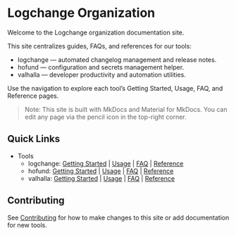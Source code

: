 # Logchange Organization

Welcome to the Logchange organization documentation site.

This site centralizes guides, FAQs, and references for our tools:

- logchange — automated changelog management and release notes.
- hofund — configuration and secrets management helper.
- valhalla — developer productivity and automation utilities.

Use the navigation to explore each tool’s Getting Started, Usage, FAQ, and Reference pages.

> Note: This site is built with MkDocs and Material for MkDocs. You can edit any page via the pencil icon in the top-right corner.

## Quick Links

- Tools
  - logchange: [Getting Started](tools/logchange/getting-started.md) | [Usage](tools/logchange/usage.md) | [FAQ](tools/logchange/faq.md) | [Reference](tools/logchange/reference.md)
  - hofund: [Getting Started](tools/hofund/getting-started.md) | [Usage](tools/hofund/usage.md) | [FAQ](tools/hofund/faq.md) | [Reference](tools/hofund/reference.md)
  - valhalla: [Getting Started](tools/valhalla/getting-started.md) | [Usage](tools/valhalla/usage.md) | [FAQ](tools/valhalla/faq.md) | [Reference](tools/valhalla/reference.md)

## Contributing

See [Contributing](contributing.md) for how to make changes to this site or add documentation for new tools.
